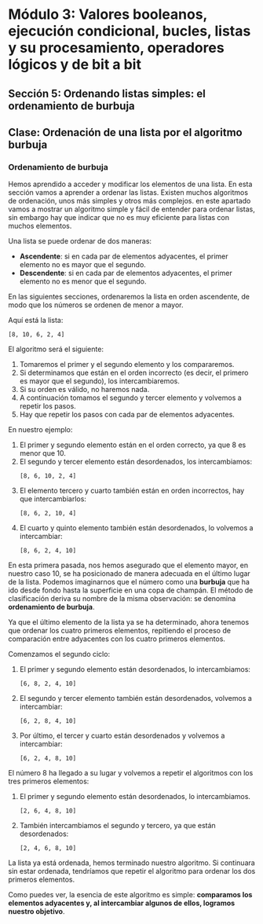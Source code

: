# Módulo 3: Valores booleanos, ejecución condicional, bucles, listas y su procesamiento, operadores lógicos y de bit a bit
## Sección 5: Ordenando listas simples: el ordenamiento de burbuja
## Clase: Ordenación de una lista por el algoritmo burbuja

### Ordenamiento de burbuja

Hemos aprendido a acceder y modificar los elementos de una lista. En esta sección vamos a aprender a ordenar las listas. Existen muchos algoritmos de ordenación, unos más simples y otros más complejos. en este apartado vamos a mostrar un algoritmo simple y fácil de entender para ordenar listas, sin embargo hay que indicar que no es muy eficiente para listas con muchos elementos.

Una lista se puede ordenar de dos maneras:

* **Ascendente**: si en cada par de elementos adyacentes, el primer elemento no es mayor que el segundo.
* **Descendente**: si en cada par de elementos adyacentes, el primer elemento no es menor que el segundo.

En las siguientes secciones, ordenaremos la lista en orden ascendente, de modo que los números se ordenen de menor a mayor.

Aquí está la lista:

```
[8, 10, 6, 2, 4]
```

El algoritmo será el siguiente:

1. Tomaremos el primer y el segundo elemento y los compararemos.
2. Si determinamos que están en el orden incorrecto (es decir, el primero es mayor que el segundo), los intercambiaremos.
3. Si su orden es válido, no haremos nada. 
4. A continuación tomamos el segundo y tercer elemento y volvemos a repetir los pasos.
5. Hay que repetir los pasos con cada par de elementos adyacentes.

En nuestro ejemplo:

1. El primer y segundo elemento están en el orden correcto, ya que 8 es menor que 10.
2. El segundo y tercer elemento están desordenados, los intercambiamos:
    ```
    [8, 6, 10, 2, 4]
    ```
3. El elemento tercero y cuarto también están en orden incorrectos, hay que intercambiarlos:
    ```
    [8, 6, 2, 10, 4]
    ```
4. El cuarto y quinto elemento también están desordenados, lo volvemos a intercambiar:
    ```
    [8, 6, 2, 4, 10]
    ```

En esta primera pasada, nos hemos asegurado que el elemento mayor, en nuestro caso 10, se ha posicionado de manera adecuada en el último lugar de la lista. Podemos imaginarnos que el número como una **burbuja** que ha ido desde fondo hasta la superficie en una copa de champán. El método de clasificación deriva su nombre de la misma observación: se denomina **ordenamiento de burbuja**.

Ya que el último elemento de la lista ya se ha determinado, ahora tenemos que ordenar los cuatro primeros elementos, repitiendo el proceso de comparación entre adyacentes con los cuatro primeros elementos.

Comenzamos el segundo ciclo:

1. El primer y segundo elemento están desordenados, lo intercambiamos:
    ```
    [6, 8, 2, 4, 10]
    ```
2. El segundo y tercer elemento también están desordenados, volvemos a intercambiar:
    ```
    [6, 2, 8, 4, 10]
    ```
3. Por último, el tercer y cuarto están desordenados y volvemos a intercambiar:
    ```
    [6, 2, 4, 8, 10]
    ```

El número 8 ha llegado a su lugar y volvemos a repetir el algoritmos con los tres primeros elementos:

1. El primer y segundo elemento están desordenados, lo intercambiamos.
    ```
    [2, 6, 4, 8, 10]
    ```
2. También intercambiamos el segundo y tercero, ya que están desordenados:
    ```
    [2, 4, 6, 8, 10]
    ```
La lista ya está ordenada, hemos terminado nuestro algoritmo. Si continuara sin estar ordenada, tendríamos que repetir el algoritmo para ordenar los dos primeros elementos.

Como puedes ver, la esencia de este algoritmo es simple: **comparamos los elementos adyacentes y, al intercambiar algunos de ellos, logramos nuestro objetivo**.

